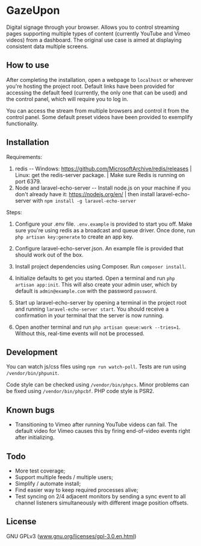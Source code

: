 # GazeUpon
Digital signage through your browser. Allows you to control streaming pages supporting multiple types of content (currently YouTube and Vimeo videos) from a dashboard. The original use case is aimed at displaying consistent data multiple screens.

## How to use

After completing the installation, open a webpage to `localhost` or wherever you're hosting the project root. Default links have been provided for accessing the default feed (currently, the only one that can be used) and the control panel, which will require you to log in.

You can access the stream from multiple browsers and control it from the control panel. Some default preset videos have been provided to exemplify functionality.

## Installation

Requirements:
1. redis -- Windows: https://github.com/MicrosoftArchive/redis/releases | Linux: get the redis-server package. | Make sure Redis is running on port 6379.
2. Node and laravel-echo-server
-- Install node.js on your machine if you don't already have it: https://nodejs.org/en/ | then install laravel-echo-server with `npm install -g laravel-echo-server`

Steps:
1. Configure your .env file. `.env.example` is provided to start you off. Make sure you're using redis as a broadcast and queue driver.
Once done, run `php artisan key:generate` to create an app key.

2. Configure laravel-echo-server.json. An example file is provided that should work out of the box.

3. Install project dependencies using Composer. Run `composer install`.

4. Initialize defaults to get you started. Open a terminal and run `php artisan app:init`. This will also create your admin user,
which by default is `admin@example.com` with the password `password`. 

5. Start up laravel-echo-server by opening a terminal in the project root and running `laravel-echo-server start`.
You should receive a confirmation in your terminal that the server is now running.

6. Open another terminal and run `php artisan queue:work --tries=1`. Without this, real-time events will not be processed.

## Development

You can watch js/css files using `npm run watch-poll`.
Tests are run using `/vendor/bin/phpunit`.

Code style can be checked using `/vendor/bin/phpcs`. Minor problems can be fixed using
`/vendor/bin/phpcbf`. PHP code style is PSR2.

## Known bugs

- Transitioning to Vimeo after running YouTube videos can fail. The default video for Vimeo causes this by firing end-of-video events
right after initializing.

## Todo

- More test coverage;
- Support multiple feeds / multiple users;
- Simplify / automate install;
- Find easier way to keep required processes alive;
- Test syncing on 2/4 adjacent monitors by sending a sync event to all channel listeners simultaneously with different image position offsets.

## License

GNU GPLv3 (www.gnu.org/licenses/gpl-3.0.en.html)